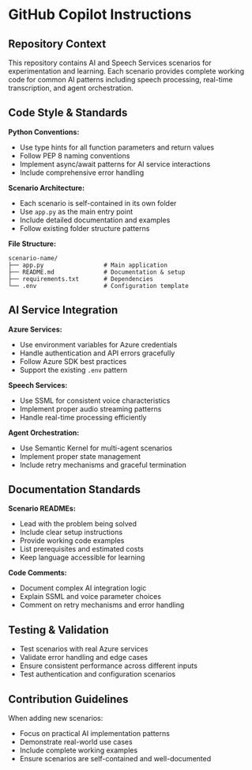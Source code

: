 # GitHub Copilot Instructions

## Repository Context

This repository contains AI and Speech Services scenarios for experimentation and learning. Each scenario provides complete working code for common AI patterns including speech processing, real-time transcription, and agent orchestration.

## Code Style & Standards

**Python Conventions:**
- Use type hints for all function parameters and return values
- Follow PEP 8 naming conventions
- Implement async/await patterns for AI service interactions
- Include comprehensive error handling

**Scenario Architecture:**
- Each scenario is self-contained in its own folder
- Use `app.py` as the main entry point
- Include detailed documentation and examples
- Follow existing folder structure patterns

**File Structure:**
```
scenario-name/
├── app.py                 # Main application
├── README.md              # Documentation & setup
├── requirements.txt       # Dependencies
└── .env                   # Configuration template
```

## AI Service Integration

**Azure Services:**
- Use environment variables for Azure credentials
- Handle authentication and API errors gracefully
- Follow Azure SDK best practices
- Support the existing `.env` pattern

**Speech Services:**
- Use SSML for consistent voice characteristics
- Implement proper audio streaming patterns
- Handle real-time processing efficiently

**Agent Orchestration:**
- Use Semantic Kernel for multi-agent scenarios
- Implement proper state management
- Include retry mechanisms and graceful termination

## Documentation Standards

**Scenario READMEs:**
- Lead with the problem being solved
- Include clear setup instructions
- Provide working code examples
- List prerequisites and estimated costs
- Keep language accessible for learning

**Code Comments:**
- Document complex AI integration logic
- Explain SSML and voice parameter choices
- Comment on retry mechanisms and error handling

## Testing & Validation

- Test scenarios with real Azure services
- Validate error handling and edge cases
- Ensure consistent performance across different inputs
- Test authentication and configuration scenarios

## Contribution Guidelines

When adding new scenarios:
- Focus on practical AI implementation patterns
- Demonstrate real-world use cases
- Include complete working examples
- Ensure scenarios are self-contained and well-documented
